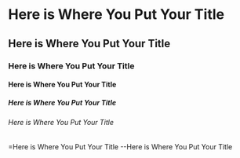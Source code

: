 # Here is Where You Put Your Title
## Here is Where You Put Your Title
### Here is Where You Put Your Title
#### Here is Where You Put Your Title
##### Here is Where You Put Your Title
###### Here is Where You Put Your Title
=Here is Where You Put Your Title
--Here is Where You Put Your Title
